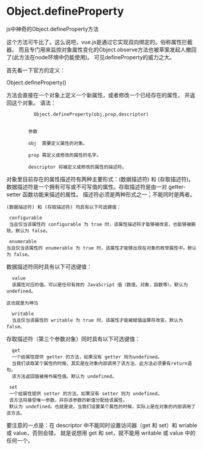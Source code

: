 # Object.defineProperty
js中神奇的Object.defineProperty方法

 
这个方法可牛比了。这么说吧，vue.js是通过它实现双向绑定的。俗称属性拦截器。
而且专门用来监控对象属性变化的Object.observe方法也被草案发起人撤回了(此方法在node环境中仍能使用)。
可见defineProperty的威力之大。


首先看一下官方的定义：

Object.defineProperty()

方法会直接在一个对象上定义一个新属性，或者修改一个已经存在的属性， 并返回这个对象。
   语法：

              Object.defineProperty(obj,prop,descriptor)


            参数

            obj  需要定义属性的对象。

            prop 需定义或修改的属性的名字。

            descriptor 将被定义或修改的属性的描述符。


对象里目前存在的属性描述符有两种主要形式：(数据描述符) 和 (存取描述符)。
数据描述符是一个拥有可写或不可写值的属性。存取描述符是由一对 getter-setter 函数功能来描述的属性。
描述符必须是两种形式之一；不能同时是两者。


    (数据描述符) 和 (存取描述符) 均具有以下可选键值：

     configurable
     当且仅当该属性的 configurable 为 true 时，该属性描述符才能够被改变，也能够被删除。默认为 false。

     enumerable
    当且仅当该属性的 enumerable 为 true 时，该属性才能够出现在对象的枚举属性中。默认为 false。


数据描述符同时具有以下可选键值：

      value
      该属性对应的值。可以是任何有效的 JavaScript 值（数值，对象，函数等）。默认为 undefined。

    这也就是为神马

      writable
      当且仅当该属性的 writable 为 true 时，该属性才能被赋值运算符改变。默认为 false。
      
      
      
 
存取描述符（第三个参数对象）同时具有以下可选键值：

      get
      一个给属性提供 getter 的方法，如果没有 getter 则为undefined。
      当我们读取某个属性的时候，其实是在对象内部调用了该方法，此方法必须要有return语句。
      该方法返回值被用作属性值。默认为 undefined。

     set
     一个给属性提供 setter 的方法，如果没有 setter 则为 undefined。
     该方法将接受唯一参数，并将该参数的新值分配给该属性。
     默认为 undefined。也就是说，当我们设置某个属性的时候，实际上是在对象的内部调用了该方法。     
      

要注意的一点是：在 descriptor 中不能同时设置访问器（get 和 set）和 wriable 或 value，否则会错，
就是说想用 get 和 set，就不能用 writable 或 value 中的任何一个。      
      
      
      
      
      
      








